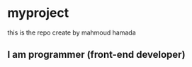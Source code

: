 # myproject
this is the repo
create by mahmoud hamada 
<h2> I am programmer (front-end developer)</h2>
